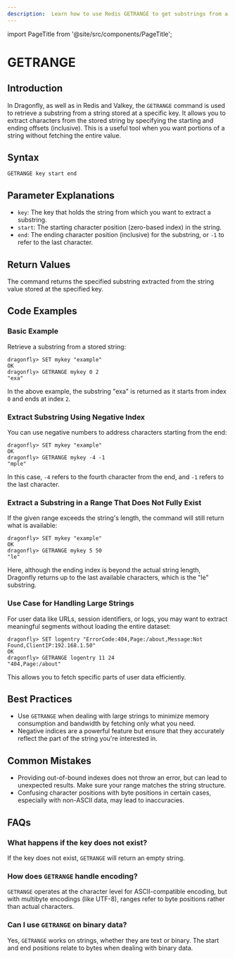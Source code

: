 ```yaml
---
description:  Learn how to use Redis GETRANGE to get substrings from a string value.
---
```


import PageTitle from '@site/src/components/PageTitle';

# GETRANGE

<PageTitle title="Redis GETRANGE Command (Documentation) | Dragonfly" />

## Introduction

In Dragonfly, as well as in Redis and Valkey, the `GETRANGE` command is used to retrieve a substring from a string stored at a specific key.
It allows you to extract characters from the stored string by specifying the starting and ending offsets (inclusive).
This is a useful tool when you want portions of a string without fetching the entire value.

## Syntax

```shell
GETRANGE key start end
```

## Parameter Explanations

- `key`: The key that holds the string from which you want to extract a substring.
- `start`: The starting character position (zero-based index) in the string.
- `end`: The ending character position (inclusive) for the substring, or `-1` to refer to the last character.

## Return Values

The command returns the specified substring extracted from the string value stored at the specified key.

## Code Examples

### Basic Example

Retrieve a substring from a stored string:

```shell
dragonfly> SET mykey "example"
OK
dragonfly> GETRANGE mykey 0 2
"exa"
```

In the above example, the substring "exa" is returned as it starts from index `0` and ends at index `2`.

### Extract Substring Using Negative Index

You can use negative numbers to address characters starting from the end:

```shell
dragonfly> SET mykey "example"
OK
dragonfly> GETRANGE mykey -4 -1
"mple"
```

In this case, `-4` refers to the fourth character from the end, and `-1` refers to the last character.

### Extract a Substring in a Range That Does Not Fully Exist

If the given range exceeds the string's length, the command will still return what is available:

```shell
dragonfly> SET mykey "example"
OK
dragonfly> GETRANGE mykey 5 50
"le"
```

Here, although the ending index is beyond the actual string length, Dragonfly returns up to the last available characters, which is the "le" substring.

### Use Case for Handling Large Strings

For user data like URLs, session identifiers, or logs, you may want to extract meaningful segments without loading the entire dataset:

```shell
dragonfly> SET logentry "ErrorCode:404,Page:/about,Message:Not Found,ClientIP:192.168.1.50"
OK
dragonfly> GETRANGE logentry 11 24
"404,Page:/about"
```

This allows you to fetch specific parts of user data efficiently.

## Best Practices

- Use `GETRANGE` when dealing with large strings to minimize memory consumption and bandwidth by fetching only what you need.
- Negative indices are a powerful feature but ensure that they accurately reflect the part of the string you're interested in.

## Common Mistakes

- Providing out-of-bound indexes does not throw an error, but can lead to unexpected results. Make sure your range matches the string structure.
- Confusing character positions with byte positions in certain cases, especially with non-ASCII data, may lead to inaccuracies.

## FAQs

### What happens if the key does not exist?

If the key does not exist, `GETRANGE` will return an empty string.

### How does `GETRANGE` handle encoding?

`GETRANGE` operates at the character level for ASCII-compatible encoding, but with multibyte encodings (like UTF-8), ranges refer to byte positions rather than actual characters.

### Can I use `GETRANGE` on binary data?

Yes, `GETRANGE` works on strings, whether they are text or binary. The start and end positions relate to bytes when dealing with binary data.